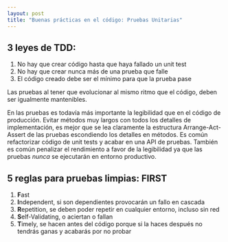 ```yaml
---
layout: post
title: "Buenas prácticas en el código: Pruebas Unitarias"
---
```

## 3 leyes de TDD:

1. No hay que crear código hasta que haya fallado un unit test
2. No hay que crear nunca más de una prueba que falle
3. El código creado debe ser el mínimo para que la prueba pase

Las pruebas al tener que evolucionar al mismo ritmo que el código, deben ser igualmente mantenibles.

En las pruebas es todavía más importante la legibilidad que en el código de producción. Evitar métodos muy largos con todos los detalles de implementación, es mejor que se lea claramente la estructura Arrange-Act-Assert de las pruebas escondiendo los detalles en métodos. Es común refactorizar código de unit tests y acabar en una API de pruebas. 
También es común penalizar el rendimiento a favor de la legibilidad ya que las pruebas _nunca_ se ejecutarán en entorno productivo.

## 5 reglas para pruebas limpias: FIRST

1. **F**ast
2. **I**ndependent, si son dependientes provocarán un fallo en cascada
3. **R**epetition, se deben poder repetir en cualquier entorno, incluso sin red
4. **S**elf-Validating, o aciertan o fallan
5. **T**imely, se hacen antes del código porque si la haces después no tendrás ganas y acabarás por no probar